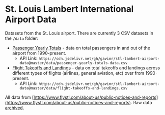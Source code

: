 # St. Louis Lambert International Airport Data

Datasets from the St. Louis airport. There are currently 3 CSV datasets in the `/data` folder:

* [Passenger Yearly Totals](https://github.com/gavinr/stl-lambert-airport-data/blob/master/data/passenger-yearly-totals-data.csv) - data on total passengers in and out of the airport from 1990-present.
    * API Link: `https://cdn.jsdelivr.net/gh/gavinr/stl-lambert-airport-data@master/data/passenger-yearly-totals-data.csv`
* [Flight Takeoffs and Landings](https://github.com/gavinr/stl-lambert-airport-data/blob/master/data/flight-takeoffs-and-landings.csv) - data on total takeoffs and landings across different types of flights (airlines, general aviation, etc) over from 1990-present.
    * API Link: `https://cdn.jsdelivr.net/gh/gavinr/stl-lambert-airport-data@master/data/flight-takeoffs-and-landings.csv`

All data from [https://www.flystl.com/about-us/public-notices-and-reports](https://www.flystl.com/about-us/public-notices-and-reports). Raw data [archived](https://github.com/gavinr/stl-lambert-airport-data/tree/master/raw_data).
